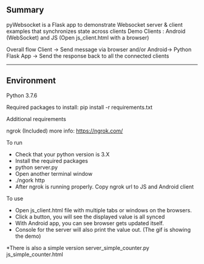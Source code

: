 Summary
-
pyWebsocket is a Flask app to demonstrate Websocket server & client examples that synchronizes state across clients
Demo Clients : Android (WebSocket) and JS (Open js_client.html with a browser)

Overall flow
Client -> Send message via browser and/or Android-> Python Flask App -> Send the response back to all the connected clients

--------------------------------------------------

Environment
-
Python 3.7.6

Required packages to install:
pip install -r requirements.txt

Additional requirements

ngrok (Included) more info: https://ngrok.com/


To run
- Check that your python version is 3.X
- Install the required packages
- python server.py
- Open another terminal window
- ./ngork http <PYTHON SERVER PORT>
- After ngrok is running properly.  Copy ngrok url to JS and Android client

To use

- Open js_client.html file with multiple tabs or windows on the browsers.
- Click a button, you will see the displayed value is all synced
- With Android app, you can see browser gets updated itself.
- Console for the server will also print the value out.
(The gif is showing the demo)


*There is also a simple version
server_simple_counter.py
js_simple_counter.html 

